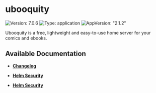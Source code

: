 # ubooquity

![Version: 7.0.6](https://img.shields.io/badge/Version-7.0.6-informational?style=flat-square) ![Type: application](https://img.shields.io/badge/Type-application-informational?style=flat-square) ![AppVersion: "2.1.2"](https://img.shields.io/badge/AppVersion-"2.1.2"-informational?style=flat-square)

Ubooquity is a free, lightweight and easy-to-use home server for your comics and ebooks.

## Available Documentation

- [**Changelog**](CHANGELOG)

- [**Helm Security**](container-security)

- [**Helm Security**](helm-security)

